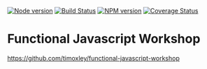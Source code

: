 [![Node version](http://img.shields.io/node/v/piscosour.svg)](
https://github.com/apecr/functional-javascript-workshop/blob/master/package.json)
[![Build Status](https://travis-ci.org/apecr/functional-javascript-workshop.svg)](https://travis-ci.org/apecr/functional-javascript-workshop)
[![NPM version](http://img.shields.io/npm/v/functional-javascript-workshop.svg)](https://github.com/apecr/functional-javascript-workshop/blob/master/package.json)
[![Coverage Status](https://coveralls.io/repos/apecr/functional-javascript-workshop/badge.svg)](https://coveralls.io/r/apecr/functional-javascript-workshop)


# Functional Javascript Workshop

https://github.com/timoxley/functional-javascript-workshop